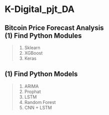 K-Digital_pjt_DA
================
Bitcoin Price Forecast Analysis  
(1) Find Python Modules
----------------
> 1. Sklearn
> 2. XGBoost
> 3. Keras

(1) Find Python Models
----------------------
> 1. ARIMA
> 2. Prophat
> 3. LSTM
> 4. Random Forest
> 5. CNN + LSTM
